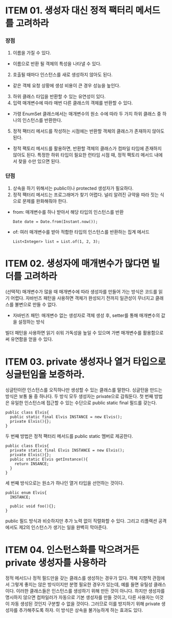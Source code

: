 # ITEM 01. 생성자 대신 정적 팩터리 메서드를 고려하라
### 장점
1. 이름을 가질 수 있다.
- 이름으로 반환 될 객체의 특성을 나타낼 수 있다.
2. 호출될 때마다 인스턴스를 새로 생성하지 않아도 된다.
- 같은 객체 요청 상황에 생성 비용이 큰 경우 성능을 높인다.
3. 하위 클래스 타입을 반환할 수 있는 유연성이 있다.
4. 입력 매개변수에 따라 매번 다른 클래스의 객체를 반환할 수 있다.
- 가령 EnumSet 클래스에서는 매개변수의 원소 수에 따라 두 가지 하위 클래스 중 하나의 인스턴스를 반환한다.
5. 정적 팩터리 메서드를 작성하는 시점에는 반환할 객체의 클래스가 존재하지 않아도 된다. 
- 정적 팩토리 메서드를 활용하면, 반환할 객체의 클래스가 컴파일 타임에 존재하지 않아도 된다. 특정한 하위 타입이 필요한 런타임 시점 때, 정적 팩토리 메서드 내에서 찾을 수만 있으면 된다.

### 단점
1. 상속을 하기 위해서는 public이나 protected 생성자가 필요하다.
2. 정적 팩터리 메서드는 프로그래머가 찾기 어렵다. 널리 알려진 규약을 따라 짓는 식으로 문제를 완화해줘야 한다.
- from: 매개변수를 하나 받아서 해당 타입의 인스턴스를 반환
  ```
  Date date = Date.from(Instant.now());
  ```

- of: 여러 매개변수를 받아 적합한 타입의 인스턴스를 반환하는 집계 메서드
  
  ```
  List<Integer> list = List.of(1, 2, 3);
  ```
# ITEM 02. 생성자에 매개변수가 많다면 빌더를 고려하라
(선택적) 매개변수가 많을 때 매개변수에 따라 생성자를 만들어 가는 방식은 코드를 읽기 어렵다. 자바빈즈 패턴을 사용하면 객체가 완성되기 전까지 일관성이 무너지고 클래스를 불변으로 만들 수 없다.
- 자바빈즈 패턴: 매개변수 없는 생성자로 객체 생성 후, setter를 통해 매개변수의 값을 설정하는 방식

빌더 패턴을 사용하면 읽기 쉬워 가독성을 높일 수 있으며 가변 매개변수를 활용함으로써 유연함을 얻을 수 있다.

# ITEM 03. private 생성자나 열거 타입으로 싱글턴임을 보증하라.
싱글턴이란 인스턴스를 오직하나만 생성할 수 있는 클래스를 말한다. 싱글턴을 만드는 방식은 보통 둘 중 하나다. 두 방식 모두 생성자는 private으로 감춰둔다. 첫 번째 방법은 유일한 인스턴스에 접근할 수 있는 수단으로 public static final 필드를 갖는다.

```
public class Elvis{
  public static final Elvis INSTANCE = new Elvis();
  private Elvis(){};
}
```
두 번째 방법은 정적 팩터리 메서드를 public static 멤버로 제공한다.
```
public class Elvis{
  private static final Elvis INSTANCE = new Elvis();
  private Elvis(){};
  public static Elvis getInstance(){
    return INSANCE;
  }
}
```
세 번째 방식으로는 원소가 하나인 열거 타입을 선언하는 것이다.
```
public enum Elvis{
  INSTANCE;

  public void foo(){};
}
```
public 필드 방식과 비슷하지만 추가 노력 없이 직렬화할 수 있다. 그리고 리플렉션 공격에서도 제2의 인스턴스가 생기는 일을 완벽히 막아준다.

# ITEM 04. 인스턴스화를 막으려거든 private 생성자를 사용하라
정적 메서드나 정적 필드만을 갖는 클래스를 생성하는 경우가 있다. 객체 지향적 관점에서 그렇게 좋지는 않은 방식이지만 분명 필요한 경우가 있는데, 예를 들면 유틸성 클래스이다. 이러한 클래스들은 인스턴스를 생성하기 위해 만든 것이 아니다. 하지만 생성자를 명시하지 않으면 컴파일러가 자동으로 기본 생성자를 만들 것이고, 다른 사용자는 이것이 자동 생성된 것인지 구분할 수 없을 것이다. 그러므로 이를 방지하기 위해 private 생성자를 추가해주도록 하자. 이 방식은 상속을 불가능하게 하는 효과도 있다.

